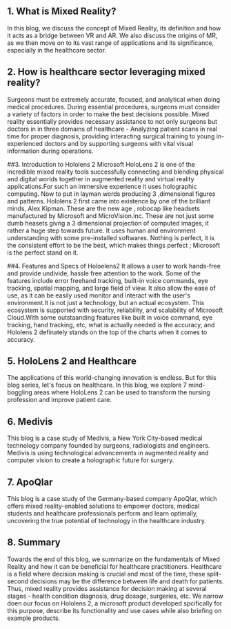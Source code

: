 ## 1. What is Mixed Reality?
In this blog, we discuss the concept of Mixed Reality, its definition and how it acts as a bridge between VR and AR. We also discuss the origins of MR, as we then move on to its vast range of applications and its significance, especially in the healthcare sector.

## 2. How is healthcare sector leveraging mixed reality?
Surgeons must be extremely accurate, focused, and analytical when doing medical procedures. During essential procedures, surgeons must consider a variety of factors in order to make the best decisions possible. Mixed reality essentially provides necessary assistance to not only surgeons but doctors in in three domains of healthcare - Analyzing patient scans in real time for proper diagnosis, providing interacting surgical training to young in-experienced doctors and by supporting surgeons with vital visual information during operations.

##3. Introduction to Hololens 2
Microsoft HoloLens 2 is one of the incredible mixed reality tools successfully connecting and blending physical and digital worlds together in augmented reality and virtual reality applications.For such an immersive experience it uses holographic computing. Now to put in layman words producing 3 ,dimensional figures and patterns. Hololens 2 first came into  existence by one of the brilliant minds, Alex Kipman. These are the new age , robocap like headsets manufactured by Microsoft and MicroVision.inc.
These are not just some dumb heasets givng a 3 dimensional projection of computed images, it rather a huge step towards future. It uses human and environment understanding with 
some pre-installed softwares. Nothing is perfect, it is the consistent effort to be the best, which makes things perfect ; Microsoft is the perfect stand on it.

##4. Features and Specs of Holoelens2
It allows a user to work hands-free and provide undivide, hassle free attention to the work. Some of the features include error freehand tracking, built-in voice commands, eye tracking, spatial mapping, and large field of view. It also allow the ease of use, as it can be easily used monitor and interact with the user's environment.It is not just 
a technology, but an actual ecosystem. This ecosystem is supported with security, reliability, and scalability of Microsoft Cloud.With some outstaanding features like built
in voice command, eye tracking, hand tracking, etc, what is actually needed is the accuracy, and Hololens 2 definately stands on the top of the charts when it comes to accuracy.



## 5. HoloLens 2 and Healthcare
The applications of this world-changing innovation is endless. But for this blog series, let's focus on healthcare. In this blog, we explore 7 mind-boggling areas where HoloLens 2 can be used to transform the nursing profession and improve patient care.

## 6. Medivis
This blog is a case study of Medivis, a New York City-based medical technology company founded by surgeons, radiologists and engineers. Medivis is using technological advancements in augmented reality and computer vision to create a holographic future for surgery.

## 7. ApoQlar
This blog is a case study of the Germany-based company ApoQlar, which offers mixed reality-enabled solutions to empower doctors, medical students and healthcare professionals perform and learn optimally, uncovering the true potential of technology in the healthcare industry. 

## 8. Summary
Towards the end of this blog, we summarize on the fundamentals of Mixed Reality and how it can be beneficial for healthcare practitioners. Healthcare is a field where decision making is crucial and most of the time, these split-second decisions may be the difference between life and death for patients. Thus, mixed reality provides assistance for decision making at several stages - health condition diagnosis, drug dosage, surgeries, etc. We narrow doen our focus on Hololens 2, a microsoft product developed spcifically for this purpose, describe its functionality and use cases while also briefing on example products.
